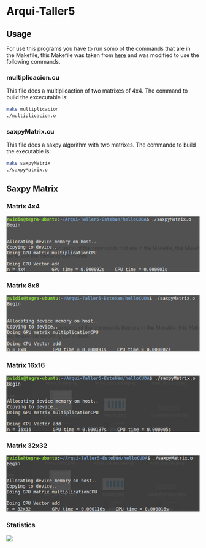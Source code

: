 # Arqui-Taller5

## Usage
For use this programs you have to run somo of the commands that are in the Makefile, this Makefile was taken from [here](https://github.com/jefg89/helloCUDA) and was modified to use the following commands.

### multiplicacion.cu
This file does a multiplicaction of two matrixes of 4x4. The command to build the excecutable is:

```bash 
make multiplicacion
./multiplicacion.o
```
### saxpyMatrix.cu
This file does a saxpy algorithm with two matrixes. The commando to build the executable is:

```bash 
make saxpyMatrix
./saxpyMatrix.o
```

## Saxpy Matrix
### Matrix 4x4
![](images/saxpyMatrix4x4.png)

### Matrix 8x8
![](images/saxpyMatrix8x8.png)

### Matrix 16x16
![](images/saxpyMatrix16x16.png)

### Matrix 32x32
![](images/saxpyMatrix32x32.png)

### Statistics

![](images/Tiempos_vs_GPU_y_CPU.png)
